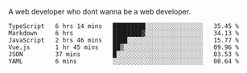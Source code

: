 A web developer who dont wanna be a web developer.

<!--START_SECTION:waka-->

```text
TypeScript   6 hrs 14 mins   █████████░░░░░░░░░░░░░░░░   35.45 %
Markdown     6 hrs           ████████▓░░░░░░░░░░░░░░░░   34.13 %
JavaScript   2 hrs 46 mins   ████░░░░░░░░░░░░░░░░░░░░░   15.77 %
Vue.js       1 hr 45 mins    ██▒░░░░░░░░░░░░░░░░░░░░░░   09.96 %
JSON         37 mins         █░░░░░░░░░░░░░░░░░░░░░░░░   03.53 %
YAML         6 mins          ░░░░░░░░░░░░░░░░░░░░░░░░░   00.64 %
```

<!--END_SECTION:waka-->
